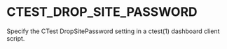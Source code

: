   

# CTEST_DROP_SITE_PASSWORD  
Specify the CTest DropSitePassword setting
in a ctest(1) dashboard client script.  

